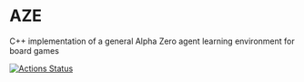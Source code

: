 # AZE
C++ implementation of a general Alpha Zero agent learning environment for board games

[![Actions Status](https://github.com/maichmueller/aze/workflows/build_linux/badge.svg)](https://github.com/maichmueller/aze/actions)
